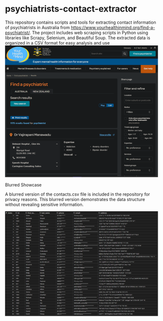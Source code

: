 

# psychiatrists-contact-extractor
This repository contains scripts and tools for extracting contact information of psychiatrists in Australia from https://www.yourhealthinmind.org/find-a-psychiatrist/. The project includes web scraping scripts in Python using libraries like Scrapy, Selenium, and Beautiful Soup. The extracted data is organized in a CSV format for easy analysis and use
<img src="/images/website.png" alt="Website" width="700"/>

Blurred Showcase

A blurred version of the contacts.csv file is included in the repository for privacy reasons. This blurred version demonstrates the data structure without revealing sensitive information.

<img src="images/spreadsheet.png" alt="Website" width="700"/>
